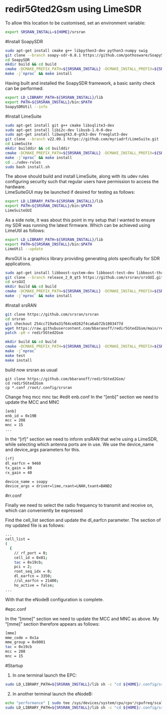 # redir5Gted2Gsm using LimeSDR

To allow this location to be customised, set an environment variable:
```bash
export SRSRAN_INSTALL=${HOME}/srsran
```

#Install SoapySDR
```bash
sudo apt-get install cmake g++ libpython3-dev python3-numpy swig
git clone --branch soapy-sdr-0.8.1 https://github.com/pothosware/SoapySDR.git
cd SoapySDR
mkdir build && cd build
cmake -DCMAKE_PREFIX_PATH=${SRSRAN_INSTALL} -DCMAKE_INSTALL_PREFIX=${SRSRAN_INSTALL} ..
make -j`nproc` && make install
```

Having built and installed the SoapySDR framework, a basic sanity check can be performed:
````bash
export LD_LIBRARY_PATH=${SRSRAN_INSTALL}/lib
export PATH=${SRSRAN_INSTALL}/bin:$PATH
SoapySDRUtil --info
````
#Install LimeSuite

```bash
sudo apt-get install git g++ cmake libsqlite3-dev
sudo apt-get install libi2c-dev libusb-1.0-0-dev
sudo apt-get install libwxgtk3.0-gtk3-dev freeglut3-dev
git clone --branch v22.09.1 https://github.com/myriadrf/LimeSuite.git
cd LimeSuite
mkdir builddir && cd builddir
cmake -DCMAKE_PREFIX_PATH=${SRSRAN_INSTALL} -DCMAKE_INSTALL_PREFIX=${SRSRAN_INSTALL} ..
make -j`nproc` && make install
cd ../udev-rules
sudo bash install.sh
```
The above should build and install LimeSuite, along with its udev rules configuring security such that regular users have permission to access the hardware.
<br>
LimeSuiteGUI may be launched if desired for testing as follows:

```bash
export LD_LIBRARY_PATH=${SRSRAN_INSTALL}/lib
export PATH=${SRSRAN_INSTALL}/bin:$PATH
LimeSuiteGUI
```
As a side note, it was about this point in my setup that I wanted to ensure my SDR was running the latest firmware. Which can be achieved using LimeUtil as follows:

```bash
export LD_LIBRARY_PATH=${SRSRAN_INSTALL}/lib
export PATH=${SRSRAN_INSTALL}/bin:$PATH
LimeUtil --update
```

#srsGUI is a graphics library providing generating plots specifically for SDR applications.
```bash
sudo apt-get install libboost-system-dev libboost-test-dev libboost-thread-dev libqwt-qt5-dev qtbase5-dev
git clone --branch release_2_0_qt5 https://github.com/srsran/srsGUI.git
cd srsGUI
mkdir build && cd build
cmake -DCMAKE_PREFIX_PATH=${SRSRAN_INSTALL} -DCMAKE_INSTALL_PREFIX=${SRSRAN_INSTALL} ..
make -j`nproc` && make install
```

#Install srsRAN

```bash
git clone https://github.com/srsran/srsran
cd srsran
git checkout 254cc719a9a31f64ce0262f4ca6ab72b1803477d
wget https://raw.githubusercontent.com/bbaranoff/redir5Gted2Gsm/main/redir5Gted2Gsm.patch
patch -p0 < redir5Gted2Gsm

mkdir build && cd build
cmake -DCMAKE_PREFIX_PATH=${SRSRAN_INSTALL} -DCMAKE_INSTALL_PREFIX=${SRSRAN_INSTALL} -DUSE_LTE_RATES=ON ..
make -j`nproc`
make test
make install
```
build now srsran as usual
```
git clone https://github.com/bbaranoff/redir5Gted2Gsm/
cd redir5Gted2Gsm
cp *.conf /root/.config/srsran
```
Change freq mcc mnc tac
#edit enb.conf
In the “[enb]” section we need to update the MCC and MNC
```bash
[enb]
enb_id = 0x19B
mcc = 208
mnc = 15
...
```
In the “[rf]” section we need to inform srsRAN that we’re using a LimeSDR, while selecting which antenna ports are in use. We use the device_name and device_args parameters for this.
```bash
[rf]
dl_earfcn = 9460
tx_gain = 80
rx_gain = 40

device_name = soapy
device_args = driver=lime,rxant=LNAH,txant=BAND2
```
#rr.conf

Finally we need to select the radio frequency to transmit and receive on, which can conveniently be expressed

Find the cell_list section and update the dl_earfcn parameter. The section of my updated file is as follows:
```bash
...
cell_list =
(
  {
    // rf_port = 0;
    cell_id = 0x01;
    tac = 0x19cb;
    pci = 2;
    root_seq_idx = 0;
    dl_earfcn = 3350;
    //ul_earfcn = 21400;
    ho_active = false;
...
```
With that the eNodeB configuration is complete.

#epc.conf


In the “[mme]” section we need to update the MCC and MNC as above. My “[mme]” section therefore appears as follows:

```bash
[mme]
mme_code = 0x1a
mme_group = 0x0001
tac = 0x19cb
mcc = 208
mnc = 15
```

#Startup

1) In one terminal launch the EPC:
```bash
sudo LD_LIBRARY_PATH=${SRSRAN_INSTALL}/lib sh -c "cd ${HOME}/.config/srsran; ${SRSRAN_INSTALL}/bin/srsepc epc.conf"
```

2) In another terminal launch the eNodeB:
```bash
echo "performance" | sudo tee /sys/devices/system/cpu/cpu*/cpufreq/scaling_governor
sudo LD_LIBRARY_PATH=${SRSRAN_INSTALL}/lib sh -c "cd ${HOME}/.config/srsran; ${SRSRAN_INSTALL}/bin/srsenb enb.conf"
```


